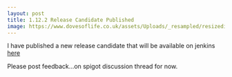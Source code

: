 ```yaml
---
layout: post
title: 1.12.2 Release Candidate Published
image: https://www.dovesoflife.co.uk/assets/Uploads/_resampled/resizedimage122137-javadoves.jpg
---
```


I have published a new release candidate that will be available on jenkins  [here](https://jenkins.addstar.com.au/job/Minigames/257/)

Please post feedback...on spigot discussion thread for now.
